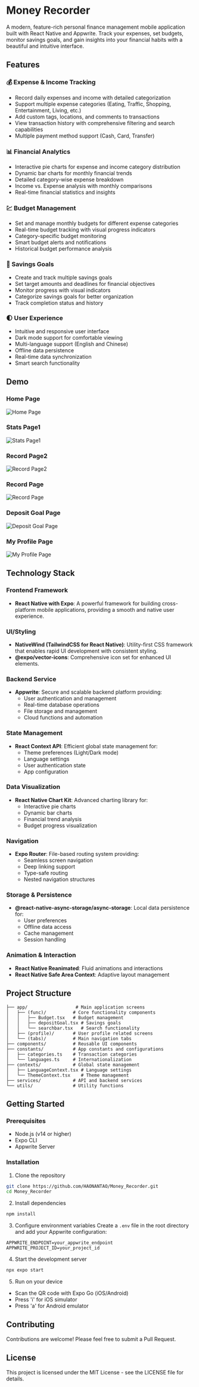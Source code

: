 # Money Recorder

A modern, feature-rich personal finance management mobile application built with React Native and Appwrite. Track your expenses, set budgets, monitor savings goals, and gain insights into your financial habits with a beautiful and intuitive interface.

## Features

### 💰 Expense & Income Tracking

- Record daily expenses and income with detailed categorization
- Support multiple expense categories (Eating, Traffic, Shopping, Entertainment, Living, etc.)
- Add custom tags, locations, and comments to transactions
- View transaction history with comprehensive filtering and search capabilities
- Multiple payment method support (Cash, Card, Transfer)

### 📊 Financial Analytics

- Interactive pie charts for expense and income category distribution
- Dynamic bar charts for monthly financial trends
- Detailed category-wise expense breakdown
- Income vs. Expense analysis with monthly comparisons
- Real-time financial statistics and insights

### 💹 Budget Management

- Set and manage monthly budgets for different expense categories
- Real-time budget tracking with visual progress indicators
- Category-specific budget monitoring
- Smart budget alerts and notifications
- Historical budget performance analysis

### 🎯 Savings Goals

- Create and track multiple savings goals
- Set target amounts and deadlines for financial objectives
- Monitor progress with visual indicators
- Categorize savings goals for better organization
- Track completion status and history

### 🌓 User Experience

- Intuitive and responsive user interface
- Dark mode support for comfortable viewing
- Multi-language support (English and Chinese)
- Offline data persistence
- Real-time data synchronization
- Smart search functionality

## Demo

### Home Page

![Home Page](assets/Demo1.jpg)

### Stats Page1

![Stats Page1](assets/Demo2.jpg)

### Record Page2

![Record Page2](assets/Demo3.jpg)

### Record Page

![Record Page](assets/Demo4.jpg)

### Deposit Goal Page

![Deposit Goal Page](assets/Demo5.jpg)

### My Profile Page

![My Profile Page](assets/Demo6.jpg)

## Technology Stack

### Frontend Framework

- **React Native with Expo**: A powerful framework for building cross-platform mobile applications, providing a smooth and native user experience.

### UI/Styling

- **NativeWind (TailwindCSS for React Native)**: Utility-first CSS framework that enables rapid UI development with consistent styling.
- **@expo/vector-icons**: Comprehensive icon set for enhanced UI elements.

### Backend Service

- **Appwrite**: Secure and scalable backend platform providing:
  - User authentication and management
  - Real-time database operations
  - File storage and management
  - Cloud functions and automation

### State Management

- **React Context API**: Efficient global state management for:
  - Theme preferences (Light/Dark mode)
  - Language settings
  - User authentication state
  - App configuration

### Data Visualization

- **React Native Chart Kit**: Advanced charting library for:
  - Interactive pie charts
  - Dynamic bar charts
  - Financial trend analysis
  - Budget progress visualization

### Navigation

- **Expo Router**: File-based routing system providing:
  - Seamless screen navigation
  - Deep linking support
  - Type-safe routing
  - Nested navigation structures

### Storage & Persistence

- **@react-native-async-storage/async-storage**: Local data persistence for:
  - User preferences
  - Offline data access
  - Cache management
  - Session handling

### Animation & Interaction

- **React Native Reanimated**: Fluid animations and interactions
- **React Native Safe Area Context**: Adaptive layout management

## Project Structure

```
├── app/                  # Main application screens
│   ├── (func)/          # Core functionality components
│   │   ├── Budget.tsx   # Budget management
│   │   ├── depositGoal.tsx # Savings goals
│   │   └── searchbar.tsx   # Search functionality
│   ├── (profile)/       # User profile related screens
│   └── (tabs)/          # Main navigation tabs
├── components/          # Reusable UI components
├── constants/           # App constants and configurations
│   ├── categories.ts    # Transaction categories
│   └── languages.ts     # Internationalization
├── contexts/            # Global state management
│   ├── LanguageContext.tsx # Language settings
│   └── ThemeContext.tsx    # Theme management
├── services/            # API and backend services
└── utils/               # Utility functions
```

## Getting Started

### Prerequisites

- Node.js (v14 or higher)
- Expo CLI
- Appwrite Server

### Installation

1. Clone the repository

```bash
git clone https://github.com/HAONANTAO/Money_Recorder.git
cd Money_Recorder
```

2. Install dependencies

```bash
npm install
```

3. Configure environment variables
   Create a `.env` file in the root directory and add your Appwrite configuration:

```env
APPWRITE_ENDPOINT=your_appwrite_endpoint
APPWRITE_PROJECT_ID=your_project_id
```

4. Start the development server

```bash
npx expo start
```

5. Run on your device

- Scan the QR code with Expo Go (iOS/Android)
- Press 'i' for iOS simulator
- Press 'a' for Android emulator

## Contributing

Contributions are welcome! Please feel free to submit a Pull Request.

## License

This project is licensed under the MIT License - see the LICENSE file for details.
